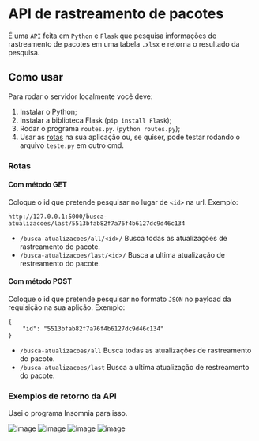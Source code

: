 # API de rastreamento de pacotes
 
É uma `API` feita em `Python` e `Flask` que pesquisa informações de rastreamento de pacotes em uma tabela `.xlsx` e retorna o resultado da pesquisa.

## Como usar

Para rodar o servidor localmente você deve:
1. Instalar o Python;
2. Instalar a biblioteca Flask (`pip install Flask`);
3. Rodar o programa `routes.py`. (`python routes.py`);
4. Usar as [rotas](https://github.com/MarcosBB/API-da-L-Auto/blob/main/README.md#rotas) na sua aplicação ou, se quiser, pode testar rodando o arquivo `teste.py` em outro cmd.

### Rotas
#### Com método GET
Coloque o id que pretende pesquisar no lugar de `<id>` na url.
Exemplo:
```
http://127.0.0.1:5000/busca-atualizacoes/last/5513bfab82f7a76f4b6127dc9d46c134
```

* `/busca-atualizacoes/all/<id>/` Busca todas as atualizações de rastreamento do pacote.
* `/busca-atualizacoes/last/<id>/` Busca a ultima atualização de restreamento do pacote.

#### Com método POST
Coloque o id que pretende pesquisar no formato `JSON` no payload da requisição na sua aplição.
Exemplo:
```
{
	"id": "5513bfab82f7a76f4b6127dc9d46c134"
}
```

* `/busca-atualizacoes/all` Busca todas as atualizações de rastreamento do pacote.
* `/busca-atualizacoes/last` Busca a ultima atualização de restreamento do pacote.

### Exemplos de retorno da API 
Usei o programa Insomnia para isso.

![image](https://user-images.githubusercontent.com/50207805/121764127-64bd2f00-cb0f-11eb-92f2-2d3a7b5df40b.png)
![image](https://user-images.githubusercontent.com/50207805/121764120-5bcc5d80-cb0f-11eb-822f-3215b9da6752.png)
![image](https://user-images.githubusercontent.com/50207805/121764099-3c353500-cb0f-11eb-8783-25b995a6c2ec.png)
![image](https://user-images.githubusercontent.com/50207805/121764106-4c4d1480-cb0f-11eb-8865-656b801e4226.png)

